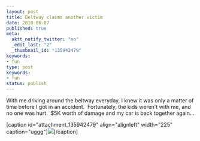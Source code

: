 ```yaml
---
layout: post
title: Beltway claims another victim
date: 2010-06-07
published: true
meta:
  aktt_notify_twitter: "no"
  _edit_last: "2"
  _thumbnail_id: "135942479"
keywords:
- fun
type: post
keywords:
- fun
status: publish
---
```

With me driving around the beltway everyday, I knew it was only a matter of time before I got in an accident.  Fortunately, the kids weren't with me, and no one was hurt.  $5K worth of damage and my car is back together again...

[caption id="attachment_135942479" align="alignleft" width="225" caption="uggg"][![](http://andyeick.com/blog/wp-content/uploads/2010/06/IMG_3151-225x300.jpg)](http://andyeick.com/blog/2010/06/07/beltway-claims-another-victim/img_3151-jpg/)[/caption]
